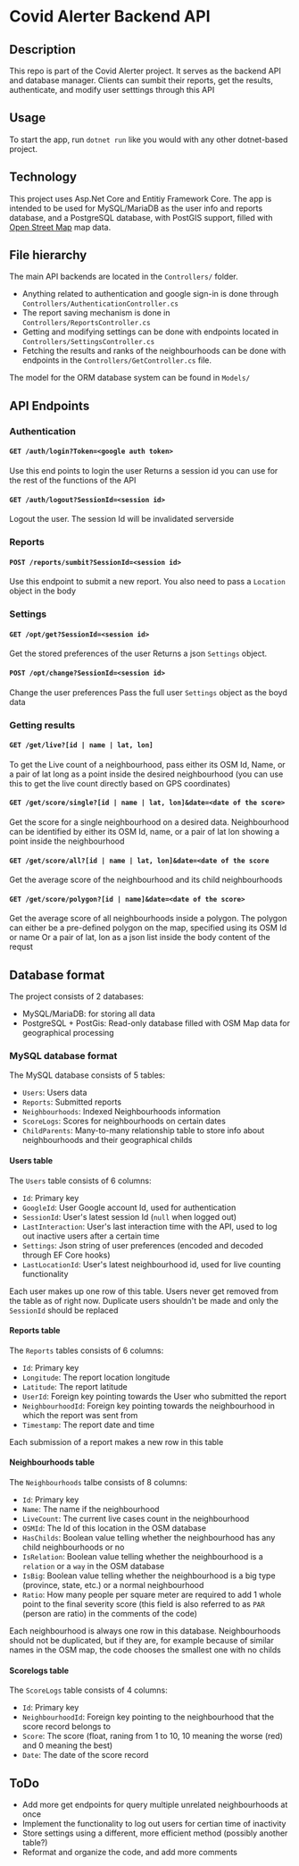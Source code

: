 # Covid Alerter Backend API

## Description
This repo is part of the Covid Alerter project. It serves as the backend API and database manager. Clients can sumbit their reports, get the results, authenticate, and modify user setttings through this API

## Usage
To start the app, run `dotnet run` like you would with any other dotnet-based project.

## Technology
This project uses Asp.Net Core and Entitiy Framework Core. The app is intended to be used for MySQL/MariaDB as the user info and reports database, and a PostgreSQL database, with PostGIS support, filled with [Open Street Map](https://www.openstreetmap.org/) map data.

## File hierarchy
The main API backends are located in the `Controllers/` folder.
* Anything related to authentication and google sign-in is done through `Controllers/AuthenticationController.cs`
* The report saving mechanism is done in `Controllers/ReportsController.cs`
* Getting and modifying settings can be done with endpoints located in `Controllers/SettingsController.cs`
* Fetching the results and ranks of the neighbourhoods can be done with endpoints in the `Controllers/GetController.cs` file.

The model for the ORM database system can be found in `Models/`

## API Endpoints

### Authentication

#### `GET /auth/login?Token=<google auth token>`
Use this end points to login the user
Returns a session id you can use for the rest of the functions of the API

#### `GET /auth/logout?SessionId=<session id>`
Logout the user. The session Id will be invalidated serverside

### Reports
#### `POST /reports/sumbit?SessionId=<session id>`
Use this endpoint to submit a new report. You also need to pass a `Location` object in the body

### Settings
#### `GET /opt/get?SessionId=<session id>`
Get the stored preferences of the user
Returns a json `Settings` object.

#### `POST /opt/change?SessionId=<session id>`
Change the user preferences
Pass the full user `Settings` object as the boyd data

### Getting results

#### `GET /get/live?[id | name | lat, lon]` 
To get the Live count of a neighbourhood, pass either its OSM Id, Name, or a pair of lat long as a point inside the desired neighbourhood (you can use this to get the live count directly based on GPS coordinates)

#### `GET /get/score/single?[id | name | lat, lon]&date=<date of the score>`
Get the score for a single neighbourhood on a desired data. Neighbourhood can be identified by either its OSM Id, name, or a pair of lat lon showing a point inside the neighbourhood

#### `GET /get/score/all?[id | name | lat, lon]&date=<date of the score`
Get the average score of the neighbourhood and its child neighbourhoods

#### `GET /get/score/polygon?[id | name]&date=<date of the score>`
Get the average score of all neighbourhoods inside a polygon.
The polygon can either be a pre-defined polygon on the map, specified using its OSM Id or name
Or a pair of lat, lon as a json list inside the body content of the requst


## Database format

The project consists of 2 databases:
* MySQL/MariaDB: for storing all data
* PostgreSQL + PostGis: Read-only database filled with OSM Map data for geographical processing

### MySQL database format
The MySQL database consists of 5 tables:
* `Users`: Users data
* `Reports`: Submitted reports
* `Neighbourhoods`: Indexed Neighbourhoods information
* `ScoreLogs`:  Scores for neighbourhoods on certain dates
* `ChildParents`: Many-to-many relationship table to store info about neighbourhoods and their geographical childs

#### Users table
The `Users` table consists of 6 columns:
* `Id`: Primary key
* `GoogleId`: User Google account Id, used for authentication
* `SessionId`: User's latest session Id (`null` when logged out)
* `LastInteraction`: User's last interaction time with the API, used to log out inactive users after a certain time
* `Settings`: Json string of user preferences (encoded and decoded through EF Core hooks)
* `LastLocationId`: User's latest neighbourhood id, used for live counting functionality

Each user makes up one row of this table. Users never get removed from the table as of right now. Duplicate users shouldn't be made and only the `SessionId` should be replaced

#### Reports table
The `Reports` tables consists of 6 columns:
* `Id`: Primary key
* `Longitude`: The report location longitude
* `Latitude`: The report latitude
* `UserId`: Foreign key pointing towards the User who submitted the report
* `NeighbourhoodId`: Foreign key pointing towards the neighbourhood in which the report was sent from
* `Timestamp`: The report date and time

Each submission of a report makes a new row in this table

#### Neighbourhoods table
The `Neighbourhoods` talbe consists of 8 columns:
* `Id`: Primary key
* `Name`: The name if the neighbourhood
* `LiveCount`: The current live cases count in the neighbourhood
* `OSMId`: The Id of this location in the OSM database
* `HasChilds`: Boolean value telling whether the neighbourhood has any child neighbourhoods or no
* `IsRelation`: Boolean value telling whether the neighbourhood is a `relation` or a `way` in the OSM database
* `IsBig`: Boolean value telling whether the neighbourhood is a big type (province, state, etc.) or a normal neighbourhood
* `Ratio`: How many people per square meter are required to add 1 whole point to the final severity score (this field is also referred to as `PAR` (person are ratio) in the comments of the code)

Each neighbourhood is always one row in this database. Neighbourhoods should not be duplicated, but if they are, for example because of similar names in the OSM map, the code chooses the smallest one with no childs

#### Scorelogs table
The `ScoreLogs` table consists of 4 columns:
* `Id`: Primary key
* `NeighbourhoodId`: Foreign key pointing to the neighbourhood that the score record belongs to
* `Score`: The score (float, raning from 1 to 10, 10 meaning the worse (red) and 0 meaning the best)
* `Date`: The date of the score record

## ToDo
* Add more get endpoints for query multiple unrelated neighbourhoods at once
* Implement the functionality to log out users for certian time of inactivity
* Store settings using a different, more efficient method (possibly another table?)
* Reformat and organize the code, and add more comments

